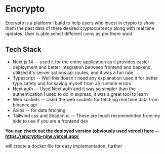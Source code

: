 # Encrypto

Encrypto is a platform I build to help users who invest in crypto to show them the past data of there desired cryptocurrency along with real time updates. User is able select different coins as per there want.

## Tech Stack
- Next js 14 -- used it for the entire application as it provides easier deployment and better integration between frontend and backend, utilized it's server actions api routes, and it was a fun ride
- Typescript -- Well this doesn't need any explanation used it for better type safety and for saving myself from JS runtime errors
- Next auth -- Used Next auth and it was so simpler than the authentication I used to do in express, it was a great tool to learn
- Web sockets -- Used the web sockets for fetching real time data from binance api
- Axios -- for data fetching
- Tailwind css and Shadcn ui -- These are much recommended from my side to use if you are a frontend dev

**You can check out the deployed version (obviously used vercel) here -- https://encrypto-nine.vercel.app/**

will create a docker file for easy implementation, further
